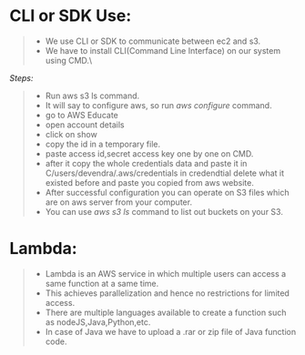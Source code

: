 # CLI or SDK Use:
> + We use CLI or SDK to communicate between ec2 and s3.
> + We have to install CLI(Command Line Interface) on our system using CMD.\

*Steps:*
> + Run aws s3 ls command.
> + It will say to configure aws, 
so run *aws configure* command.
> + go to AWS Educate
> + open account details
> + click on show
> + copy the id in a temporary file.
> + paste access id,secret access key one by one on CMD.
> + after it copy the whole credentials data and paste it in C/users/devendra/.aws/credentials in credendtial delete what it existed before and paste you copied from aws website.
> + After successful configuration you can operate on S3 files which are on aws server from your computer.
> + You can use *aws s3 ls* command to list out buckets on your S3.

# Lambda:

> + Lambda is an AWS service in which multiple users can access a same function at a same time.
 > + This achieves parallelization and hence no restrictions for limited access.
 > + There are multiple languages available to create a function such as nodeJS,Java,Python,etc.
 > + In case of Java we have to upload a .rar or zip file of Java function code.


